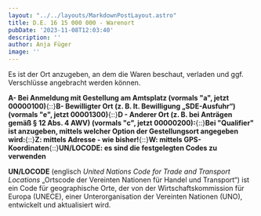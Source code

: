 ```yaml
---
layout: "../../layouts/MarkdownPostLayout.astro"
title: D.E. 16 15 000 000 - Warenort
pubDate: '2023-11-08T12:03:40'
description: ''
author: Anja Füger
image: ''
---
```


Es ist der Ort anzugeben, an dem die Waren beschaut, verladen und ggf. Verschlüsse angebracht werden können.

**A- Bei Anmeldung mit Gestellung am Amtsplatz (vormals \"a\", jetzt 00000100)**{::}**B- Bewilligter Ort (z. B. lt. Bewilligung „SDE-Ausfuhr“) (vormals \"e\", jetzt 00001300)**{::}**D - Anderer Ort (z. B. bei Anträgen gemäß § 12 Abs. 4 AWV) (vormals \"c\", jetzt 00000200):**{::}**Bei \"Qualifier\" ist anzugeben, mittels welcher Option der Gestellungsort angegeben wird:**{::}**Z: mittels Adresse - wie bisher!**{::}**W: mittels GPS-Koordinaten**{::}**UN/LOCODE: es sind die festgelegten Codes zu verwenden**

**UN/LOCODE** (englisch *United Nations Code for Trade and Transport Locations* „Ortscode der Vereinten Nationen für Handel und Transport“) ist ein Code für geographische Orte, der von der Wirtschaftskommission für Europa (UNECE), einer Unterorganisation der Vereinten Nationen (UNO), entwickelt und aktualisiert wird.